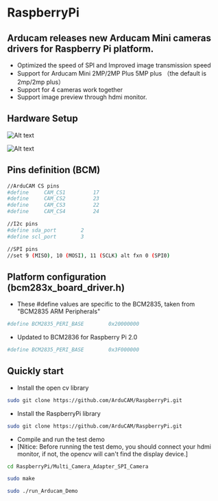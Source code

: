 # RaspberryPi
## Arducam releases new Arducam Mini cameras drivers for Raspberry Pi platform.
- Optimized the speed of SPI and Improved image transmission speed
- Support for Arducam Mini 2MP/2MP Plus 5MP plus （the default is 2mp/2mp plus）
- Support for 4 cameras work together
- Support image preview through hdmi monitor.
## Hardware Setup
![Alt text](https://github.com/ArduCAM/RaspberryPi/blob/master/Multi_Camera_Adapter_SPI_Camera/data/RPI_SPI_1.jpg)

![Alt text](https://github.com/ArduCAM/RaspberryPi/blob/master/Multi_Camera_Adapter_SPI_Camera/data/RPI_SPI_2.jpg)
## Pins definition (BCM)
```Bash
//ArduCAM CS pins
#define     CAM_CS1         17
#define     CAM_CS2         23
#define     CAM_CS3         22
#define     CAM_CS4         24
```
```Bash
//I2c pins
#define sda_port        2 
#define scl_port        3
```
```Bash 
//SPI pins 
//set 9 (MISO), 10 (MOSI), 11 (SCLK) alt fxn 0 (SPI0)
```

## Platform configuration (bcm283x_board_driver.h)
- These #define values are specific to the BCM2835, taken from "BCM2835 ARM Peripherals"
```Bash
#define BCM2835_PERI_BASE        0x20000000
```
- Updated to BCM2836 for Raspberry Pi 2.0 
```Bash
#define BCM2835_PERI_BASE        0x3F000000
```

## Quickly start
- Install the open cv library 
```bash
sudo git clone https://github.com/ArduCAM/RaspberryPi.git
```
- Install the RaspberryPi library
```bash
sudo git clone https://github.com/ArduCAM/RaspberryPi.git
```
- Compile and run the test demo
- [Nitice: Before running the test demo, you should connect your hdmi monitor, if not, the opencv will can't find the display device.]
```bash 
cd RaspberryPi/Multi_Camera_Adapter_SPI_Camera
```
```bash
sudo make 
```
```bash
sudo ./run_Arducam_Demo 
```










